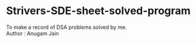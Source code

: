 # Strivers-SDE-sheet-solved-program
To make a record of DSA problems solved by me.
<br>
Author : Anugam Jain
